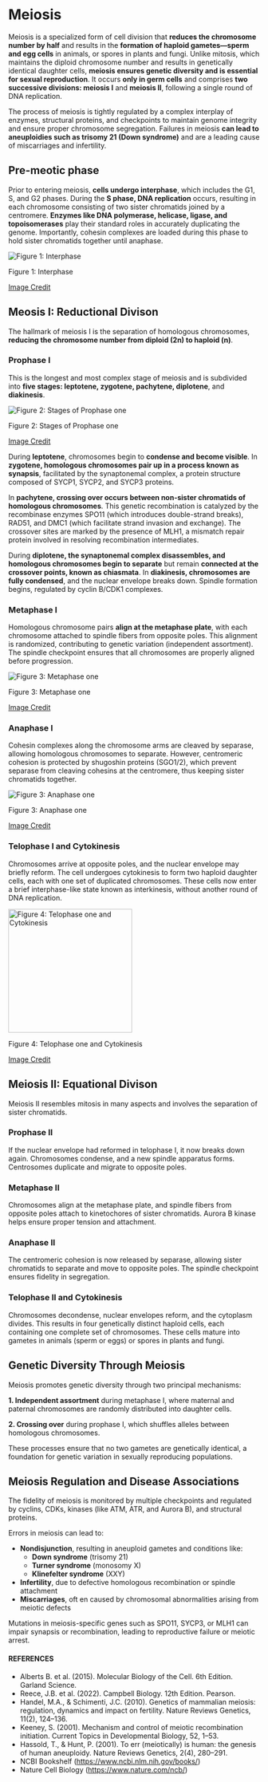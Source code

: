 # Meiosis

Meiosis is a specialized form of cell division that **reduces the
chromosome number by half** and results in the **formation of haploid
gametes—sperm and egg cells** in animals, or spores in plants and fungi.
Unlike mitosis, which maintains the diploid chromosome number and
results in genetically identical daughter cells, **meiosis ensures
genetic diversity and is essential for sexual reproduction**. It occurs
**only in germ cells** and comprises **two successive divisions: meiosis
I** and **meiosis II**, following a single round of DNA replication.

The process of meiosis is tightly regulated by a complex interplay of
enzymes, structural proteins, and checkpoints to maintain genome
integrity and ensure proper chromosome segregation. Failures in meiosis
**can lead to aneuploidies such as trisomy 21 (Down syndrome)** and are
a leading cause of miscarriages and infertility.

## Pre-meotic phase

Prior to entering meiosis, **cells undergo interphase**, which includes
the G1, S, and G2 phases. During the **S phase, DNA replication**
occurs, resulting in each chromosome consisting of two sister chromatids
joined by a centromere. **Enzymes like DNA polymerase, helicase, ligase,
and topoisomerases** play their standard roles in accurately duplicating
the genome. Importantly, cohesin complexes are loaded during this phase
to hold sister chromatids together until anaphase.

<img src="Figures/Interphase-Meiosis.jpg" alt="Figure 1: Interphase"  />
<p class="caption">
Figure 1: Interphase
</p>

[Image Credit](https://www.sciencefacts.net/meiosis.html)

## Meosis I: Reductional Divison

The hallmark of meiosis I is the separation of homologous chromosomes,
**reducing the chromosome number from diploid (2n) to haploid (n)**.

### Prophase I

This is the longest and most complex stage of meiosis and is subdivided
into **five stages: leptotene, zygotene, pachytene, diplotene**, and
**diakinesis**.

<img src="Figures/prophase-one.jpeg" alt="Figure 2: Stages of Prophase one"  />
<p class="caption">
Figure 2: Stages of Prophase one
</p>

[Image
Credit](https://old-ib.bioninja.com.au/higher-level/topic-10-genetics-and-evolu/101-meiosis/stages-of-prophase.html)

During **leptotene**, chromosomes begin to **condense and become
visible**. In **zygotene, homologous chromosomes pair up in a process
known as synapsis**, facilitated by the synaptonemal complex, a protein
structure composed of SYCP1, SYCP2, and SYCP3 proteins.

In **pachytene, crossing over occurs between non-sister chromatids of
homologous chromosomes**. This genetic recombination is catalyzed by the
recombinase enzymes SPO11 (which introduces double-strand breaks),
RAD51, and DMC1 (which facilitate strand invasion and exchange). The
crossover sites are marked by the presence of MLH1, a mismatch repair
protein involved in resolving recombination intermediates.

During **diplotene, the synaptonemal complex disassembles, and
homologous chromosomes begin to separate** but remain **connected at the
crossover points, known as chiasmata**. In **diakinesis, chromosomes are
fully condensed**, and the nuclear envelope breaks down. Spindle
formation begins, regulated by cyclin B/CDK1 complexes.

### Metaphase I

Homologous chromosome pairs **align at the metaphase plate**, with each
chromosome attached to spindle fibers from opposite poles. This
alignment is randomized, contributing to genetic variation (independent
assortment). The spindle checkpoint ensures that all chromosomes are
properly aligned before progression.

<img src="Figures/Metaphase-1-Meiosis.jpg" alt="Figure 3: Metaphase one"  />
<p class="caption">
Figure 3: Metaphase one
</p>

[Image Credit](https://www.sciencefacts.net/meiosis.html)

### Anaphase I

Cohesin complexes along the chromosome arms are cleaved by separase,
allowing homologous chromosomes to separate. However, centromeric
cohesion is protected by shugoshin proteins (SGO1/2), which prevent
separase from cleaving cohesins at the centromere, thus keeping sister
chromatids together.

<img src="Figures/Anaphase-1-Meiosis.jpg" alt="Figure 3: Anaphase one"  />
<p class="caption">
Figure 3: Anaphase one
</p>

[Image Credit](https://www.sciencefacts.net/meiosis.html)

### Telophase I and Cytokinesis

Chromosomes arrive at opposite poles, and the nuclear envelope may
briefly reform. The cell undergoes cytokinesis to form two haploid
daughter cells, each with one set of duplicated chromosomes. These cells
now enter a brief interphase-like state known as interkinesis, without
another round of DNA replication.

<img src="Figures/Telophase_1_cytokinesis.png" alt="Figure 4: Telophase one and Cytokinesis" width="248" />
<p class="caption">
Figure 4: Telophase one and Cytokinesis
</p>

[Image Credit](https://www.expii.com/t/meiosis-overview-stages-10164)

## Meiosis II: Equational Divison

Meiosis II resembles mitosis in many aspects and involves the separation
of sister chromatids.

### Prophase II

If the nuclear envelope had reformed in telophase I, it now breaks down
again. Chromosomes condense, and a new spindle apparatus forms.
Centrosomes duplicate and migrate to opposite poles.

### Metaphase II

Chromosomes align at the metaphase plate, and spindle fibers from
opposite poles attach to kinetochores of sister chromatids. Aurora B
kinase helps ensure proper tension and attachment.

### Anaphase II

The centromeric cohesion is now released by separase, allowing sister
chromatids to separate and move to opposite poles. The spindle
checkpoint ensures fidelity in segregation.

### Telophase II and Cytokinesis

Chromosomes decondense, nuclear envelopes reform, and the cytoplasm
divides. This results in four genetically distinct haploid cells, each
containing one complete set of chromosomes. These cells mature into
gametes in animals (sperm or eggs) or spores in plants and fungi.

## Genetic Diversity Through Meiosis

Meiosis promotes genetic diversity through two principal mechanisms:

**1. Independent assortment** during metaphase I, where maternal and
paternal chromosomes are randomly distributed into daughter cells.

**2. Crossing over** during prophase I, which shuffles alleles between
homologous chromosomes.

These processes ensure that no two gametes are genetically identical, a
foundation for genetic variation in sexually reproducing populations.

## Meiosis Regulation and Disease Associations

The fidelity of meiosis is monitored by multiple checkpoints and
regulated by cyclins, CDKs, kinases (like ATM, ATR, and Aurora B), and
structural proteins.

Errors in meiosis can lead to:

-   **Nondisjunction**, resulting in aneuploid gametes and conditions
    like:
    -   **Down syndrome** (trisomy 21)
    -   **Turner syndrome** (monosomy X)
    -   **Klinefelter syndrome** (XXY)
-   **Infertility**, due to defective homologous recombination or
    spindle attachment
-   **Miscarriages**, oft en caused by chromosomal abnormalities arising
    from meiotic defects

Mutations in meiosis-specific genes such as SPO11, SYCP3, or MLH1 can
impair synapsis or recombination, leading to reproductive failure or
meiotic arrest.

#### REFERENCES

-   Alberts B. et al. (2015). Molecular Biology of the Cell. 6th
    Edition. Garland Science.
-   Reece, J.B. et al. (2022). Campbell Biology. 12th Edition. Pearson.
-   Handel, M.A., & Schimenti, J.C. (2010). Genetics of mammalian
    meiosis: regulation, dynamics and impact on fertility. Nature
    Reviews Genetics, 11(2), 124–136.
-   Keeney, S. (2001). Mechanism and control of meiotic recombination
    initiation. Current Topics in Developmental Biology, 52, 1–53.
-   Hassold, T., & Hunt, P. (2001). To err (meiotically) is human: the
    genesis of human aneuploidy. Nature Reviews Genetics, 2(4), 280–291.
-   NCBI Bookshelf (<https://www.ncbi.nlm.nih.gov/books/>)
-   Nature Cell Biology (<https://www.nature.com/ncb/>)
